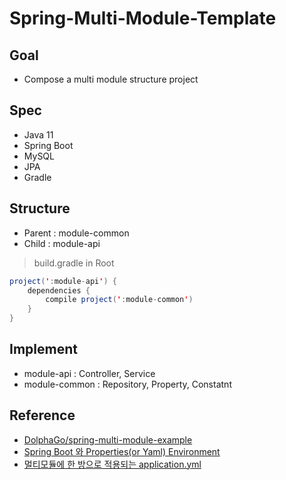 # Spring-Multi-Module-Template

## Goal

* Compose a multi module structure project

## Spec

* Java 11
* Spring Boot
* MySQL
* JPA
* Gradle

## Structure

* Parent : module-common
* Child : module-api

> build.gradle in Root
``` java
project(':module-api') {
    dependencies {
        compile project(':module-common')
    }
} 
```

## Implement

* module-api : Controller, Service
* module-common : Repository, Property, Constatnt


## Reference

* [DolphaGo/spring-multi-module-example](https://github.com/DolphaGo/spring-multi-module-example)
* [Spring Boot 와 Properties(or Yaml) Environment](https://kingbbode.tistory.com/39)
* [멀티모듈에 한 방으로 적용되는 application.yml](https://devyounji.tistory.com/40)
